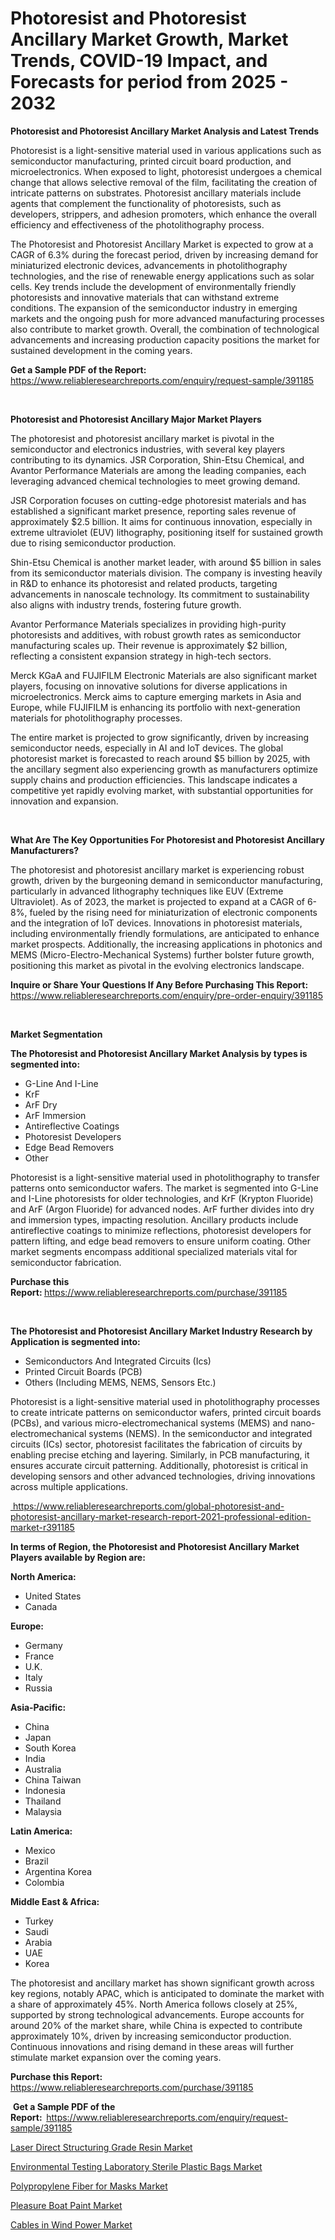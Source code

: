 <p><h1>Photoresist and Photoresist Ancillary Market Growth, Market Trends, COVID-19 Impact, and Forecasts for period from 2025 - 2032</h1></p><p><strong>Photoresist and Photoresist Ancillary Market Analysis and Latest Trends</strong></p>
<p><p>Photoresist is a light-sensitive material used in various applications such as semiconductor manufacturing, printed circuit board production, and microelectronics. When exposed to light, photoresist undergoes a chemical change that allows selective removal of the film, facilitating the creation of intricate patterns on substrates. Photoresist ancillary materials include agents that complement the functionality of photoresists, such as developers, strippers, and adhesion promoters, which enhance the overall efficiency and effectiveness of the photolithography process.</p><p>The Photoresist and Photoresist Ancillary Market is expected to grow at a CAGR of 6.3% during the forecast period, driven by increasing demand for miniaturized electronic devices, advancements in photolithography technologies, and the rise of renewable energy applications such as solar cells. Key trends include the development of environmentally friendly photoresists and innovative materials that can withstand extreme conditions. The expansion of the semiconductor industry in emerging markets and the ongoing push for more advanced manufacturing processes also contribute to market growth. Overall, the combination of technological advancements and increasing production capacity positions the market for sustained development in the coming years.</p></p>
<p><strong>Get a Sample PDF of the Report:&nbsp;</strong> <a href="https://www.reliableresearchreports.com/enquiry/request-sample/391185?utm_campaign=102&utm_medium=2&utm_source=Github&utm_content=ia&utm_term=29032025&utm_id=photoresist-and-photoresist-ancillary">https://www.reliableresearchreports.com/enquiry/request-sample/391185</a></p>
<p>&nbsp;</p>
<p><strong>Photoresist and Photoresist Ancillary Major Market Players</strong></p>
<p><p>The photoresist and photoresist ancillary market is pivotal in the semiconductor and electronics industries, with several key players contributing to its dynamics. JSR Corporation, Shin-Etsu Chemical, and Avantor Performance Materials are among the leading companies, each leveraging advanced chemical technologies to meet growing demand.</p><p>JSR Corporation focuses on cutting-edge photoresist materials and has established a significant market presence, reporting sales revenue of approximately $2.5 billion. It aims for continuous innovation, especially in extreme ultraviolet (EUV) lithography, positioning itself for sustained growth due to rising semiconductor production.</p><p>Shin-Etsu Chemical is another market leader, with around $5 billion in sales from its semiconductor materials division. The company is investing heavily in R&D to enhance its photoresist and related products, targeting advancements in nanoscale technology. Its commitment to sustainability also aligns with industry trends, fostering future growth.</p><p>Avantor Performance Materials specializes in providing high-purity photoresists and additives, with robust growth rates as semiconductor manufacturing scales up. Their revenue is approximately $2 billion, reflecting a consistent expansion strategy in high-tech sectors.</p><p>Merck KGaA and FUJIFILM Electronic Materials are also significant market players, focusing on innovative solutions for diverse applications in microelectronics. Merck aims to capture emerging markets in Asia and Europe, while FUJIFILM is enhancing its portfolio with next-generation materials for photolithography processes.</p><p>The entire market is projected to grow significantly, driven by increasing semiconductor needs, especially in AI and IoT devices. The global photoresist market is forecasted to reach around $5 billion by 2025, with the ancillary segment also experiencing growth as manufacturers optimize supply chains and production efficiencies. This landscape indicates a competitive yet rapidly evolving market, with substantial opportunities for innovation and expansion.</p></p>
<p>&nbsp;</p>
<p><strong>What Are The Key Opportunities For Photoresist and Photoresist Ancillary Manufacturers?</strong></p>
<p><p>The photoresist and photoresist ancillary market is experiencing robust growth, driven by the burgeoning demand in semiconductor manufacturing, particularly in advanced lithography techniques like EUV (Extreme Ultraviolet). As of 2023, the market is projected to expand at a CAGR of 6-8%, fueled by the rising need for miniaturization of electronic components and the integration of IoT devices. Innovations in photoresist materials, including environmentally friendly formulations, are anticipated to enhance market prospects. Additionally, the increasing applications in photonics and MEMS (Micro-Electro-Mechanical Systems) further bolster future growth, positioning this market as pivotal in the evolving electronics landscape.</p></p>
<p><strong>Inquire or Share Your Questions If Any Before Purchasing This Report:</strong> <a href="https://www.reliableresearchreports.com/enquiry/pre-order-enquiry/391185?utm_campaign=102&utm_medium=2&utm_source=Github&utm_content=ia&utm_term=29032025&utm_id=photoresist-and-photoresist-ancillary">https://www.reliableresearchreports.com/enquiry/pre-order-enquiry/391185</a></p>
<p>&nbsp;</p>
<p><strong>Market Segmentation</strong></p>
<p><strong>The Photoresist and Photoresist Ancillary Market Analysis by types is segmented into:</strong></p>
<p><ul><li>G-Line And I-Line</li><li>KrF</li><li>ArF Dry</li><li>ArF Immersion</li><li>Antireflective Coatings</li><li>Photoresist Developers</li><li>Edge Bead Removers</li><li>Other</li></ul></p>
<p><p>Photoresist is a light-sensitive material used in photolithography to transfer patterns onto semiconductor wafers. The market is segmented into G-Line and I-Line photoresists for older technologies, and KrF (Krypton Fluoride) and ArF (Argon Fluoride) for advanced nodes. ArF further divides into dry and immersion types, impacting resolution. Ancillary products include antireflective coatings to minimize reflections, photoresist developers for pattern lifting, and edge bead removers to ensure uniform coating. Other market segments encompass additional specialized materials vital for semiconductor fabrication.</p></p>
<p><strong>Purchase this Report:&nbsp;</strong><a href="https://www.reliableresearchreports.com/purchase/391185?utm_campaign=102&utm_medium=2&utm_source=Github&utm_content=ia&utm_term=29032025&utm_id=photoresist-and-photoresist-ancillary">https://www.reliableresearchreports.com/purchase/391185</a></p>
<p>&nbsp;</p>
<p><strong>The Photoresist and Photoresist Ancillary Market Industry Research by Application is segmented into:</strong></p>
<p><ul><li>Semiconductors And Integrated Circuits (Ics)</li><li>Printed Circuit Boards (PCB)</li><li>Others (Including MEMS, NEMS, Sensors Etc.)</li></ul></p>
<p><p>Photoresist is a light-sensitive material used in photolithography processes to create intricate patterns on semiconductor wafers, printed circuit boards (PCBs), and various micro-electromechanical systems (MEMS) and nano-electromechanical systems (NEMS). In the semiconductor and integrated circuits (ICs) sector, photoresist facilitates the fabrication of circuits by enabling precise etching and layering. Similarly, in PCB manufacturing, it ensures accurate circuit patterning. Additionally, photoresist is critical in developing sensors and other advanced technologies, driving innovations across multiple applications.</p></p>
<p><a href="https://www.reliableresearchreports.com/global-photoresist-and-photoresist-ancillary-market-research-report-2021-professional-edition-market-r391185?utm_campaign=102&utm_medium=2&utm_source=Github&utm_content=ia&utm_term=29032025&utm_id=photoresist-and-photoresist-ancillary">&nbsp;https://www.reliableresearchreports.com/global-photoresist-and-photoresist-ancillary-market-research-report-2021-professional-edition-market-r391185</a></p>
<p><strong>In terms of Region, the Photoresist and Photoresist Ancillary Market Players available by Region are:</strong></p>
<p>
    <p> <strong> North America: </strong>
        <ul>
            <li>United States</li>
            <li>Canada</li>
        </ul>
        </p> 
    <p> <strong> Europe: </strong>
        <ul>
            <li>Germany</li>
            <li>France</li>
            <li>U.K.</li>
            <li>Italy</li>
            <li>Russia</li>
        </ul>
        </p> 
    <p> <strong> Asia-Pacific: </strong>
        <ul>
            <li>China</li>
            <li>Japan</li>
            <li>South Korea</li>
            <li>India</li>
            <li>Australia</li>
            <li>China Taiwan</li>
            <li>Indonesia</li>
            <li>Thailand</li>
            <li>Malaysia</li>
        </ul>
        </p> 
    <p> <strong> Latin America: </strong>
        <ul>
            <li>Mexico</li>
            <li>Brazil</li>
            <li>Argentina Korea</li>
            <li>Colombia</li>
        </ul>
        </p> 
    <p> <strong> Middle East & Africa: </strong>
        <ul>
            <li>Turkey</li>
            <li>Saudi</li>
            <li>Arabia</li>
            <li>UAE</li>
            <li>Korea</li>
        </ul>
    </p>
    </p>
<p><p>The photoresist and ancillary market has shown significant growth across key regions, notably APAC, which is anticipated to dominate the market with a share of approximately 45%. North America follows closely at 25%, supported by strong technological advancements. Europe accounts for around 20% of the market share, while China is expected to contribute approximately 10%, driven by increasing semiconductor production. Continuous innovations and rising demand in these areas will further stimulate market expansion over the coming years.</p></p>
<p><strong>Purchase this Report: </strong><a href="https://www.reliableresearchreports.com/purchase/391185?utm_campaign=102&utm_medium=2&utm_source=Github&utm_content=ia&utm_term=29032025&utm_id=photoresist-and-photoresist-ancillary">https://www.reliableresearchreports.com/purchase/391185</a></p>
<p>&nbsp;<strong>Get a Sample PDF of the Report:&nbsp;&nbsp;</strong><a href="https://www.reliableresearchreports.com/enquiry/request-sample/391185?utm_campaign=102&utm_medium=2&utm_source=Github&utm_content=ia&utm_term=29032025&utm_id=photoresist-and-photoresist-ancillary">https://www.reliableresearchreports.com/enquiry/request-sample/391185</a></p>
<p><strong></strong></p>
<p><p><a href="https://github.com/kimanyuzuga/Market-Research-Report-List-1/blob/main/laser-direct-structuring-grade-resin-market.md?utm_campaign=102&utm_medium=2&utm_source=Github&utm_content=ia&utm_term=29032025&utm_id=photoresist-and-photoresist-ancillary">Laser Direct Structuring Grade Resin Market</a></p><p><a href="https://github.com/giardafshaxb/Market-Research-Report-List-1/blob/main/environmental-testing-laboratory-sterile-plastic-bags-market.md?utm_campaign=102&utm_medium=2&utm_source=Github&utm_content=ia&utm_term=29032025&utm_id=photoresist-and-photoresist-ancillary">Environmental Testing Laboratory Sterile Plastic Bags Market</a></p><p><a href="https://github.com/hutchkloor4x/Market-Research-Report-List-1/blob/main/polypropylene-fiber-for-masks-market.md?utm_campaign=102&utm_medium=2&utm_source=Github&utm_content=ia&utm_term=29032025&utm_id=photoresist-and-photoresist-ancillary">Polypropylene Fiber for Masks Market</a></p><p><a href="https://github.com/ludongfomban/Market-Research-Report-List-1/blob/main/pleasure-boat-paint-market.md?utm_campaign=102&utm_medium=2&utm_source=Github&utm_content=ia&utm_term=29032025&utm_id=photoresist-and-photoresist-ancillary">Pleasure Boat Paint Market</a></p><p><a href="https://github.com/lalkobrinarb/Market-Research-Report-List-1/blob/main/cables-in-wind-power-market.md?utm_campaign=102&utm_medium=2&utm_source=Github&utm_content=ia&utm_term=29032025&utm_id=photoresist-and-photoresist-ancillary">Cables in Wind Power Market</a></p></p>